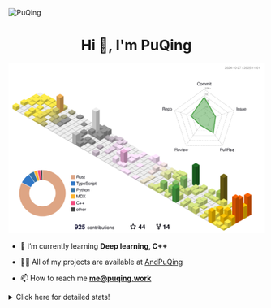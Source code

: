 ![PuQing](https://user-images.githubusercontent.com/27223114/171565019-9a56fae6-b08b-421f-99db-7e830da42371.png)

<h1 align="center">Hi 👋, I'm PuQing</h1>

![](./profile-3d-contrib/profile-season-animate.svg)

- 🌱 I’m currently learning **Deep learning, C++**

- 👨‍💻 All of my projects are available at [AndPuQing](https://github.com/AndPuQing)

- 📫 How to reach me **me@puqing.work**

<details>
<summary>Click here for detailed stats!</summary>

<!--START_SECTION:waka-->
**I'm a Night 🦉** 

```text
🌞 Morning    42 commits     ██░░░░░░░░░░░░░░░░░░░░░░░   11.17% 
🌆 Daytime    125 commits    ████████░░░░░░░░░░░░░░░░░   33.24% 
🌃 Evening    111 commits    ███████░░░░░░░░░░░░░░░░░░   29.52% 
🌙 Night      98 commits     ██████░░░░░░░░░░░░░░░░░░░   26.06%

```


📊 **This Week I Spent My Time On** 

```text
💬 Programming Languages: 
C++                      5 hrs 19 mins       █████████████████████░░░░   86.66% 
Python                   34 mins             ██░░░░░░░░░░░░░░░░░░░░░░░   9.25% 
C                        14 mins             █░░░░░░░░░░░░░░░░░░░░░░░░   3.9% 
Markdown                 0 secs              ░░░░░░░░░░░░░░░░░░░░░░░░░   0.13% 
JSON                     0 secs              ░░░░░░░░░░░░░░░░░░░░░░░░░   0.06%

🔥 Editors: 
VS Code                  6 hrs 8 mins        █████████████████████████   100.0%

💻 Operating System: 
Linux                    4 hrs 56 mins       ████████████████████░░░░░   80.29% 
Windows                  1 hr 6 mins         ████░░░░░░░░░░░░░░░░░░░░░   18.01% 
Mac                      6 mins              ░░░░░░░░░░░░░░░░░░░░░░░░░   1.7%

```


<!--END_SECTION:waka-->
</details>
